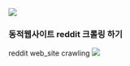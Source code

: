 ![](https://github.com/AsellaS2/reddit_crawling/assets/69001369/59838a82-6b84-4dae-9d1f-f5d04e12ff1f)

### 동적웹사이트 reddit 크롤링 하기
reddit web_site crawling 
![](https://github.com/AsellaS2/reddit_crawling/assets/69001369/c466438b-db99-43f2-9365-f1409822b16f)
